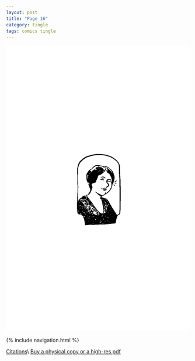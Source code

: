 ```yaml
---
layout: post
title: "Page 16"
category: tingle
tags: comics tingle
---
```


![Cover](/assets/misstingle/16.png)

{% include navigation.html %}

[Citations](https://liliantingle.nfshost.com/zine/citations/)\\
[Buy a physical copy ](https://audmcname.bigcartel.com)[or a high-res pdf](https://audmcname.itch.io)
